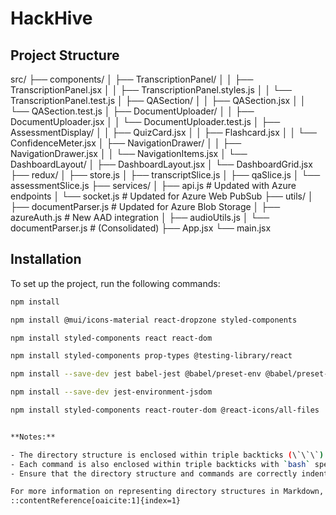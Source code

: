 # HackHive

## Project Structure

src/ ├── components/ │ ├── TranscriptionPanel/ │ │ ├── TranscriptionPanel.jsx │ │ ├── TranscriptionPanel.styles.js │ │ └── TranscriptionPanel.test.js │ ├── QASection/ │ │ ├── QASection.jsx │ │ └── QASection.test.js │ ├── DocumentUploader/ │ │ ├── DocumentUploader.jsx │ │ └── DocumentUploader.test.js │ ├── AssessmentDisplay/ │ │ ├── QuizCard.jsx │ │ ├── Flashcard.jsx │ │ └── ConfidenceMeter.jsx │ ├── NavigationDrawer/ │ │ ├── NavigationDrawer.jsx │ │ └── NavigationItems.jsx │ └── DashboardLayout/ │ ├── DashboardLayout.jsx │ └── DashboardGrid.jsx ├── redux/ │ ├── store.js │ ├── transcriptSlice.js │ ├── qaSlice.js │ └── assessmentSlice.js ├── services/ │ ├── api.js # Updated with Azure endpoints │ └── socket.js # Updated for Azure Web PubSub ├── utils/ │ ├── documentParser.js # Updated for Azure Blob Storage │ ├── azureAuth.js # New AAD integration │ ├── audioUtils.js │ └── documentParser.js # (Consolidated) ├── App.jsx └── main.jsx


## Installation

To set up the project, run the following commands:

```bash
npm install

npm install @mui/icons-material react-dropzone styled-components

npm install styled-components react react-dom

npm install styled-components prop-types @testing-library/react

npm install --save-dev jest babel-jest @babel/preset-env @babel/preset-react

npm install --save-dev jest-environment-jsdom

npm install styled-components react-router-dom @react-icons/all-files


**Notes:**

- The directory structure is enclosed within triple backticks (\`\`\`) with the language identifier omitted to render it as a plain code block.
- Each command is also enclosed within triple backticks with `bash` specified to indicate shell commands.
- Ensure that the directory structure and commands are correctly indented to maintain readability.

For more information on representing directory structures in Markdown, you can refer to this discussion: :contentReference[oaicite:0]{index=0}
::contentReference[oaicite:1]{index=1}